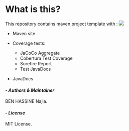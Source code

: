 # What is this?  
This repository contains maven project template with :
[![](https://jitpack.io/v/NajlaBH/mvnitext7templates.svg)](https://jitpack.io/#NajlaBH/mvnitext7templates)


- Maven site.
- Coverage tests:
	* JaCoCo Aggregate
	* Cobertura Test Coverage
	* Surefire Report
	* Test JavaDocs

- JavaDocs


#### _- Authors & Maintainer_

BEN HASSINE Najla.



#### _- License_

MIT License.
